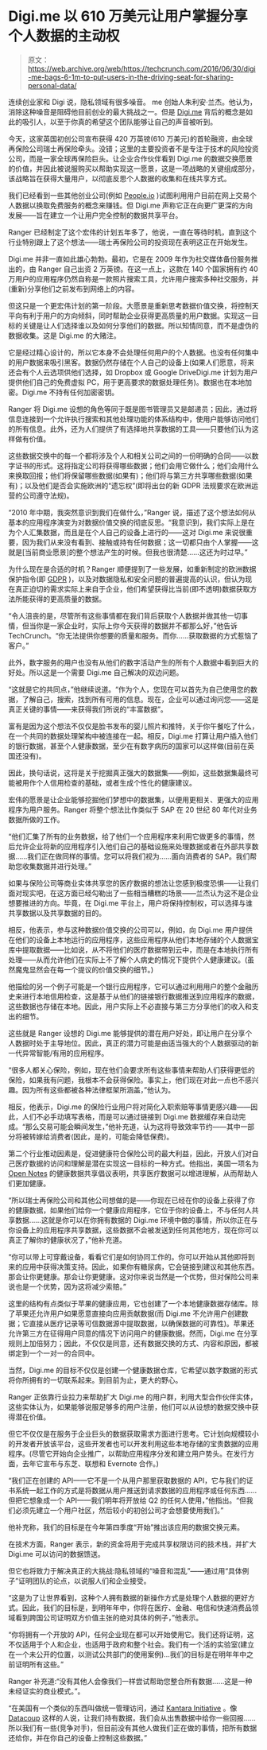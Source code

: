 # Digi.me 以 610 万美元让用户掌握分享个人数据的主动权 

> 原文：<https://web.archive.org/web/https://techcrunch.com/2016/06/30/digi-me-bags-6-1m-to-put-users-in-the-driving-seat-for-sharing-personal-data/>

连续创业家和 Digi 说，隐私领域有很多噪音。 me 创始人朱利安·兰杰。他认为，消除这种噪音是阻碍他目前创业的最大挑战之一。但是 [Digi.me](https://web.archive.org/web/20221015082408/https://get.digi.me/) 背后的概念是如此的吸引人，以至于你真的希望这个团队能够让自己的声音被听到。

今天，这家英国初创公司宣布获得 420 万英镑(610 万美元)的首轮融资，由全球再保险公司瑞士再保险牵头。没错；这里的主要投资者不是专注于技术的风险投资公司，而是一家全球再保险巨头。让企业合作伙伴看到 Digi.me 的数据交换愿景的价值，并因此被说服购买以帮助实现这一愿景，这是一项战略的关键组成部分，该战略旨在获得大量用户，以彻底反思个人数据的收集和在线共享方式。

我们已经看到一些其他创业公司(例如 [People.io](https://web.archive.org/web/20221015082408/https://beta.techcrunch.com/2016/01/25/people-io-is-another-shot-at-rewarding-people-for-sharing-personal-data/) )试图利用用户目前在网上交易个人数据以换取免费服务的概念来赚钱。但 Digi.me 声称它正在向更广更深的方向发展——旨在建立一个让用户完全控制的数据共享平台。

Ranger 已经制定了这个宏伟的计划五年多了，他说，一直在等待时机，直到这个行业特别跟上了这个想法——瑞士再保险公司的投资现在表明这正在开始发生。

Digi.me 并非一直如此雄心勃勃。最初，它是在 2009 年作为社交媒体备份服务推出的，由 Ranger 自己出资 2 万英镑。在这一点上，这款在 140 个国家拥有约 40 万用户的应用程序仍然自称是一款照片搜索工具，允许用户搜索多种社交服务，并(重新)分享他们之前发布到网络上的内容。

但这只是一个更宏伟计划的第一阶段。大愿景是重新思考数据价值交换，将控制天平向有利于用户的方向倾斜，同时帮助企业获得更高质量的用户数据。实现这一目标的关键是让人们选择谁以及如何分享他们的数据。所以知情同意，而不是虚伪的数据收集。这是 Digi.me 的大赌注。

它是经过精心设计的，所以它本身不会处理任何用户的个人数据。也没有任何集中的用户数据来吸引黑客。数据仍然存储在个人自己的设备上(如果人们愿意，将来还会有个人云选项供他们选择，如 Dropbox 或 Google DriveDigi.me 计划为用户提供他们自己的免费虚拟 PC，用于更高要求的数据处理任务)。数据也在本地加密。Digi.me 不持有任何加密密钥。

Ranger 将 Digi.me 设想的角色等同于既是图书管理员又是邮递员；因此，通过将信息连接到一个允许执行搜索和其他处理功能的体系结构中，使用户能够访问他们的所有信息。此外，还为人们提供了有选择地共享数据的工具——只要他们认为这样做有价值。

这些数据交换中的每一个都将涉及个人和相关公司之间的一份明确的合同——以数字证书的形式。这将指定公司将获得哪些数据；他们会用它做什么；他们会用什么来换取回报；他们将保留哪些数据(如果有)；他们将与第三方共享哪些数据(如果有)；以及他们是否会实施欧洲的“遗忘权”(即将出台的新 GDPR 法规要求在欧洲运营的公司遵守法规)。

“2010 年中期，我突然意识到我们在做什么，”Ranger 说，描述了这个想法如何从基本的应用程序演变为对数据价值交换的彻底反思。“我意识到，我们实际上是在为个人汇集数据，而且是在个人自己的设备上进行的——这对 Digi.me 来说很重要，因为我们从来没有看到、接触或持有任何数据；这一切都只由个人掌握——这就是[当前商业愿景]的整个想法产生的时候。但我也很清楚……这还为时过早。”

为什么现在是合适的时机？Ranger 顺便提到了一些发展，如重新制定的欧洲数据保护指令(即 [GDPR](https://web.archive.org/web/20221015082408/https://beta.techcrunch.com/2015/12/16/gdpr-agreed/) )，以及对数据隐私和安全问题的普遍提高的认识，但认为现在真正迫切的需求实际上来自于企业，他们希望获得比当前(即不透明)数据获取方法所能获得的更高质量的数据。

“令人沮丧的是，尽管所有这些事情都在我们背后获取个人数据并做其他一切事情，但当你是一家企业时，实际上你今天获得的数据并不都那么好，”他告诉 TechCrunch。“你无法提供你想要的质量和服务。而你……获取数据的方式惹恼了客户。”

此外，数字服务的用户也没有从他们的数字活动产生的所有个人数据中看到巨大的好处。所以这是一个需要 Digi.me 自己解决的双边问题。

“这就是它的共同点，”他继续说道。“作为个人，您现在可以首先为自己使用您的数据，了解自己，搜索，找到所有可用的信息。现在，企业可以通过询问您——这是真正关键的事情——来获得我们所说的“丰富数据”。

富有是因为这个想法不仅仅是脸书发布的婴儿照片和推特，关于你午餐吃了什么，在一个共同的数据处理架构中被连接在一起。相反，Digi.me 打算让用户插入他们的银行数据，甚至个人健康数据，至少在有数字病历的国家可以这样做(目前在英国还没有)。

因此，换句话说，这将是关于挖掘真正强大的数据集——例如，这些数据集最终可能被用作个人信用检查的基础，或者生成个性化的健康建议。

宏伟的愿景是让企业能够挖掘他们梦想中的数据集，以便用更相关、更强大的应用程序为用户服务。Ranger 将整个想法比作类似于 SAP 在 20 世纪 80 年代对业务数据所做的工作。

“他们汇集了所有的业务数据，给了他们一个应用程序来利用它做更多的事情，然后允许企业将新的应用程序引入他们自己的基础设施来处理数据或者在外部共享数据……我们正在做同样的事情。您可以将我们视为……面向消费者的 SAP。我们帮助您收集数据并进行处理。”

如果与保险公司等商业实体共享您的医疗数据的想法让您感到极度恐惧——让我们面对现实吧，在这方面已经勾勒出了一些相当糟糕的场景——兰杰认为这不是企业想要推进的方向。毕竟，在 Digi.me 平台上，用户将保持控制权，可以选择与谁共享数据以及共享数据的目的。

相反，他表示，参与这种数据价值交换的公司可以，例如，向 Digi.me 用户提供在他们的设备上本地运行的应用程序，这些应用程序从他们本地存储的个人数据宝库中提取数据——比如说，从不将他们的医疗数据带到云中，而是在本地执行所有处理——从而允许他们在实际上不了解个人病史的情况下提供个人健康建议。(虽然魔鬼显然会在每一个提议的价值交换的细节。)

他描绘的另一个例子可能是一个银行应用程序，它可以通过利用用户的整个金融历史来进行本地信用检查，这是基于从他们的链接银行数据推送到应用程序的数据，这些数据也存储在本地。因此，用户实际上不必直接与第三方分享他们的收入和支出的细节。

这些就是 Ranger 设想的 Digi.me 能够提供的潜在用户好处，即让用户在分享个人数据时处于主导地位。因此，真正的潜力可能是由适当强大的个人数据驱动的新一代异常智能/有用的应用程序。

“很多人都关心保险，例如，现在他们会要求所有这些事情来帮助人们获得更低的保险，如果我有问题，我根本不会获得保险。事实上，他们现在对此一点也不感兴趣。因为所有这些都被各种法律框架所涵盖，”他认为。

相反，他表示，Digi.me 的保险行业用户将对简化入职索赔等事情更感兴趣——因此，人们不必手动填写表格，而是可以通过链接到 Digi.me 数据缓存来自动完成。“那么交易可能会瞬间发生，”他补充道，认为这将导致效率节约——其中一部分将被转嫁给消费者(因此，是的，可能会降低保费)。

第二个行业推动因素是，促进健康符合保险公司的最大利益，因此，开放人们对自己医疗数据的访问和理解是潜在实现这一目标的一种方式。他指出，美国一项名为 [Open Notes](https://web.archive.org/web/20221015082408/http://www.opennotes.org/) 的健康数据共享倡议表明，共享医疗数据可以增进理解，从而帮助人们更加健康。

“所以瑞士再保险公司和其他公司想做的是——你现在已经在你的设备上获得了你的健康数据，如果他们给你一个健康应用程序，它位于你的设备上，不与任何人共享数据……这就是你可以在你拥有数据的 Digi.me 环境中做的事情，所以你正在与你设备上的应用程序共享数据，这些数据不会被发送到任何其他地方，现在你可以真正了解你的健康状况了，”他补充道。

“你可以带上可穿戴设备，看看它们是如何协同工作的。你可以开始从其他即将到来的应用中获得决策支持。因此，如果你有糖尿病，它会链接到建议和其他东西。那会让你更健康。那会让你更健康。这对你来说当然是一个优势，但对保险公司来说也是一个优势，因为这将减少索赔。”

这里的结构有点类似于苹果的健康应用，它也创建了一个本地健康数据存储库。除了苹果还允许用户如果愿意直接向应用贡献数据(而 Digi.me 不允许用户创建数据；它直接从医疗记录等可信数据源中提取数据，以确保数据的可靠性)。苹果还允许第三方在征得用户同意的情况下访问用户的健康数据。然而，Digi.me 在分享规则上加倍努力；因此，不仅仅是同意，还有数据交换的方式、内容和原因，都被绑定到一个一对一的合同中。

当然，Digi.me 的目标不仅仅是创建一个健康数据仓库，它希望以数字数据的形式将你所拥有的一切联系起来。到目前为止，更大的野心。

Ranger 正依靠行业拉力来帮助扩大 Digi.me 的用户群，利用大型合作伙伴实体，这些实体认为，如果能够说服足够多的用户注册，他们可以从设想的数据交换中获得潜在价值。

但它不仅仅是在服务于企业巨头的数据获取需求方面进行思考。它计划向规模较小的开发者开放该平台，这些开发者也可以开发利用这些本地存储的宝贵数据的应用程序。(尽管它开始向企业推广，以帮助应用程序分发和建立用户势头。在发行方面，去年它宣布与东芝、联想和 Evernote 合作。)

“我们正在创建的 API——它不是一个从用户那里获取数据的 API，它与我们的证书系统一起工作的方式是将数据从用户推送到请求数据的应用程序或任何东西……但把它想象成一个 API——我们明年将开放给 Q2 的任何人使用，”他指出。“但我们必须先建立一个用户社区，然后较小的初创公司才会想要使用我们。”

他补充称，我们的目标是在今年第四季度“开始”推出该应用的数据交换元素。

在技术方面，Ranger 表示，新的资金将用于完成共享权限访问的技术栈，并扩大 Digi.me 可以访问的数据馈送。

但它也将致力于解决真正的大挑战:隐私领域的“噪音和混乱”——通过用“具体例子”证明团队的论点，以说服人们和企业接受。

“这是为了让世界看到，这种个人拥有数据的新操作方式是处理个人数据的更好方式。因此，我们的目标是，到明年年中，你将在医疗、金融、电信和快速消费品领域看到跨国公司证明双方价值主张的绝对具体的例子，”他表示。

“你将拥有一个开放的 API，任何企业现在都可以开始使用它。我们还将证明，这不仅适用于个人和企业，也适用于政府和整个社会。我们有一个活的实验室(建立在一个未公开的位置，以测试公共部门的使用案例)…我们的目标是在明年年中之前证明所有这些。”

Ranger 补充道:“没有其他人会像我们一样尝试帮助您整合所有数据……这是一种未经证实的商业模式。”。

“在美国有一个类似的东西叫做统一管理访问，通过 [Kantara Initiative](https://web.archive.org/web/20221015082408/https://kantarainitiative.org/) 。像 [Datacoup](https://web.archive.org/web/20221015082408/https://datacoup.com/) 这样的人说，让我们持有数据，我们会从出售数据中给你一些回报……所以我们有一些(竞争对手)，但目前没有其他人做我们正在做的事情，把所有数据还给你，并在你自己的设备上控制这些数据。”